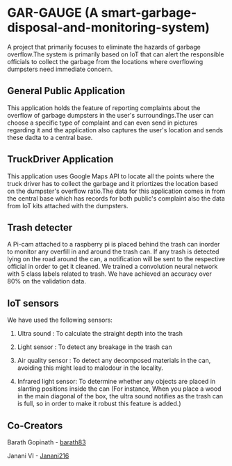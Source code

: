 # GAR-GAUGE (A smart-garbage-disposal-and-monitoring-system)

A project that primarily focuses to eliminate the hazards of garbage overflow.The system is primarily based on IoT that can alert the responsible officials to collect the garbage from the locations where overflowing dumpsters need immediate concern.

## General Public Application

This application holds the feature of reporting complaints about the overflow of garbage dumpsters in the user's surroundings.The user can choose a specific type of complaint and can even send in pictures regarding it and the application also captures the user's location and sends these dadta to a central base.


## TruckDriver Application

This application uses Google Maps API to locate all the points where the truck driver has to collect the garbage and it priortizes the location based on the dumpster's overflow ratio.The data for this application comes in from the central base which has records for both public's complaint also the data from IoT kits attached with the dumpsters. 

## Trash detecter
A Pi-cam attached to a raspberry pi is placed behind the trash can inorder to monitor any overfill in and around the trash can. If any trash is detected lying on the road around the can, a notification will be sent to the respective official in order to get it cleaned. We trained a convolution neural network with 5 class labels related to trash. We have achieved an accuracy over 80% on the validation data. 

## IoT sensors
We have used the following sensors:
1. Ultra sound          : To calculate the straight depth into the trash

2. Light sensor         : To detect any breakage in the trash can

3. Air quality sensor   : To detect any decomposed materials in the can, avoiding this might lead to malodour in the locality.

4. Infrared light sensor: To determine whether any objects are placed in slanting positions inside the can
(For instance, When you place a wood in the main diagonal of the box, the ultra sound notifies as the trash can is full, so in order to make it robust this feature is added.)

## Co-Creators

<p>Barath Gopinath - <span><a href="https://github.com/barath83"/>barath83</span></a></p>
<p>Janani VI - <span><a href="https://github.com/Janani216"/>Janani216</span></a></p>


